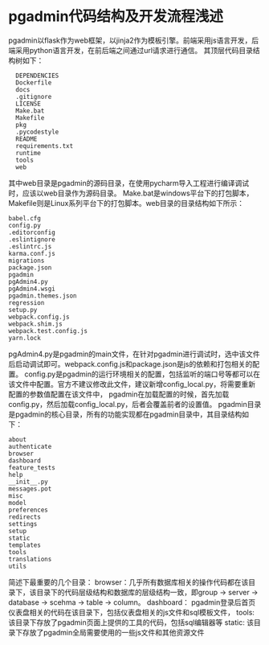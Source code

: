 # pgadmin代码结构及开发流程浅述  
  pgadmin以flask作为web框架，以jinja2作为模板引擎。前端采用js语言开发，后端采用python语言开发，在前后端之间通过url请求进行通信。
  其顶层代码目录结构树如下：  
  
      DEPENDENCIES
      Dockerfile
      docs
      .gitignore
      LICENSE
      Make.bat
      Makefile
      pkg 
      .pycodestyle
      README
      requirements.txt
      runtime
      tools
      web

其中web目录是pgadmin的源码目录，在使用pycharm导入工程进行编译调试时，应该以web目录作为源码目录。
Make.bat是windows平台下的打包脚本，Makefile则是Linux系列平台下的打包脚本。web目录的目录结构如下所示：  

    babel.cfg
    config.py
    .editorconfig
    .eslintignore
    .eslintrc.js
    karma.conf.js
    migrations
    package.json
    pgadmin
    pgAdmin4.py
    pgAdmin4.wsgi
    pgadmin.themes.json
    regression
    setup.py
    webpack.config.js
    webpack.shim.js
    webpack.test.config.js
    yarn.lock
  
pgAdmin4.py是pgadmin的main文件，在针对pgadmin进行调试时，选中该文件后启动调试即可。webpack.config.js和package.json是js的依赖和打包相关的配置。
config.py是pgadmin的运行环境相关的配置，包括监听的端口号等都可以在该文件中配置。官方不建议修改此文件，建议新增config_local.py，将需要重新配置的参数值配置在该文件中，
pgadmin在加载配置的时候，首先加载config.py，然后加载config_local.py，后者会覆盖前者的设置值。
pgadmin目录是pgadmin的核心目录，所有的功能实现都在pgadmin目录中，其目录结构如下：  

    about
    authenticate
    browser
    dashboard
    feature_tests
    help
    __init__.py
    messages.pot
    misc
    model
    preferences
    redirects
    settings
    setup
    static
    templates
    tools
    translations
    utils
    
  简述下最重要的几个目录：
  browser：几乎所有数据库相关的操作代码都在该目录下，该目录下的代码层级结构和数据库的层级结构一致，即group -> server -> database -> scehma -> table -> column。
  dashboard： pgadmin登录后首页仪表盘相关的代码在该目录下，包括仪表盘相关的js文件和sql模板文件，
  tools: 该目录下存放了pgadmin页面上提供的工具的代码，包括sql编辑器等
  static: 该目录下存放了pgadmin全局需要使用的一些js文件和其他资源文件
  

